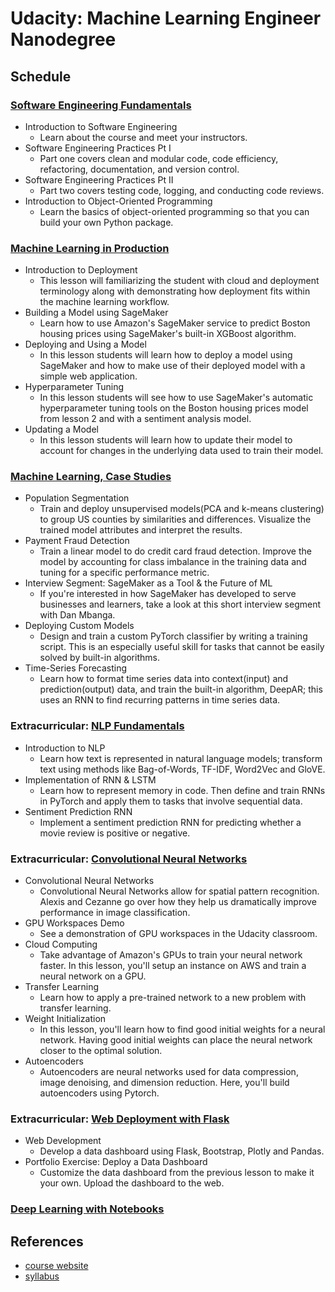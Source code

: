 # Udacity: Machine Learning Engineer Nanodegree

## Schedule

### [Software Engineering Fundamentals](software-engineering)

- Introduction to Software Engineering
  - Learn about the course and meet your instructors.
- Software Engineering Practices Pt I
  - Part one covers clean and modular code, code efficiency, refactoring, documentation, and version control.
- Software Engineering Practices Pt II
  - Part two covers testing code, logging, and conducting code reviews.
- Introduction to Object-Oriented Programming
  - Learn the basics of object-oriented programming so that you can build your own Python package.

### [Machine Learning in Production](ml-production)

- Introduction to Deployment
  - This lesson will familiarizing the student with cloud and deployment terminology along with demonstrating how deployment fits within the machine learning workflow.
- Building a Model using SageMaker
  - Learn how to use Amazon's SageMaker service to predict Boston housing prices using SageMaker's built-in XGBoost algorithm.
- Deploying and Using a Model
  - In this lesson students will learn how to deploy a model using SageMaker and how to make use of their deployed model with a simple web application.
- Hyperparameter Tuning
  - In this lesson students will see how to use SageMaker's automatic hyperparameter tuning tools on the Boston housing prices model from lesson 2 and with a sentiment analysis model.
- Updating a Model
  - In this lesson students will learn how to update their model to account for changes in the underlying data used to train their model.

### [Machine Learning, Case Studies](ml-usecases)

- Population Segmentation
  - Train and deploy unsupervised models(PCA and k-means clustering) to group US counties by similarities and differences. Visualize the trained model attributes and interpret the results.
- Payment Fraud Detection
  - Train a linear model to do credit card fraud detection. Improve the model by accounting for class imbalance in the training data and tuning for a specific performance metric.
- Interview Segment: SageMaker as a Tool & the Future of ML
  - If you're interested in how SageMaker has developed to serve businesses and learners, take a look at this short interview segment with Dan Mbanga.
- Deploying Custom Models
  - Design and train a custom PyTorch classifier by writing a training script. This is an especially useful skill for tasks that cannot be easily solved by built-in algorithms.
- Time-Series Forecasting
  - Learn how to format time series data into context(input) and prediction(output) data, and train the built-in algorithm, DeepAR; this uses an RNN to find recurring patterns in time series data.

### Extracurricular: [NLP Fundamentals](deep-learning/nlp)

- Introduction to NLP
  - Learn how text is represented in natural language models; transform text using methods like Bag-of-Words, TF-IDF, Word2Vec and GloVE.
- Implementation of RNN & LSTM
  - Learn how to represent memory in code. Then define and train RNNs in PyTorch and apply them to tasks that involve sequential data.
- Sentiment Prediction RNN
  - Implement a sentiment prediction RNN for predicting whether a movie review is positive or negative.

### Extracurricular: [Convolutional Neural Networks](deep-learning/cnn)

- Convolutional Neural Networks
  - Convolutional Neural Networks allow for spatial pattern recognition. Alexis and Cezanne go over how they help us dramatically improve performance in image classification.
- GPU Workspaces Demo
  - See a demonstration of GPU workspaces in the Udacity classroom.
- Cloud Computing
  - Take advantage of Amazon's GPUs to train your neural network faster. In this lesson, you'll setup an instance on AWS and train a neural network on a GPU.
- Transfer Learning
  - Learn how to apply a pre-trained network to a new problem with transfer learning.
- Weight Initialization
  - In this lesson, you'll learn how to find good initial weights for a neural network. Having good initial weights can place the neural network closer to the optimal solution.
- Autoencoders
  - Autoencoders are neural networks used for data compression, image denoising, and dimension reduction. Here, you'll build autoencoders using Pytorch.

### Extracurricular: [Web Deployment with Flask](web)

- Web Development
  - Develop a data dashboard using Flask, Bootstrap, Plotly and Pandas.
- Portfolio Exercise: Deploy a Data Dashboard
  - Customize the data dashboard from the previous lesson to make it your own. Upload the dashboard to the web.

### [Deep Learning with Notebooks](deep-learning/notebooks)

## References

- [course website](https://www.udacity.com/course/machine-learning-engineer-nanodegree--nd009t)
- [syllabus](syllabus.pdf)